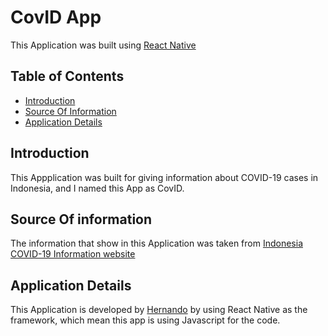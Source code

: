# CovID App

This Application was built using [React Native](https://reactnative.dev/)

## Table of Contents

- [Introduction](#introduction)
- [Source Of Information](#source-of-information)
- [Application Details](#application-details)

## Introduction

This Appplication was built for giving information about COVID-19 cases in Indonesia, and I named this App as CovID.

## Source Of information

The information that show in this Application was taken from [Indonesia COVID-19 Information website](https://covid19.go.id/)

## Application Details

This Application is developed by [Hernando](https://github.com/Hernando17) by using React Native as the framework, which mean this app is using Javascript for the code.
